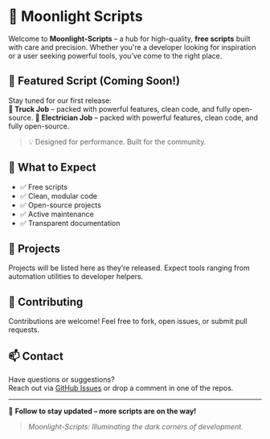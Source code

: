 # 🌙 Moonlight Scripts

Welcome to **Moonlight-Scripts** – a hub for high-quality, **free scripts** built with care and precision. Whether you're a developer looking for inspiration or a user seeking powerful tools, you've come to the right place.

## 🚀 Featured Script (Coming Soon!)
Stay tuned for our first release:  
**🔧 Truck Job** – packed with powerful features, clean code, and fully open-source.
**🔧 Electrician Job** – packed with powerful features, clean code, and fully open-source.

> 💡 Designed for performance. Built for the community.

## 🧰 What to Expect
- ✅ Free scripts
- ✅ Clean, modular code
- ✅ Open-source projects
- ✅ Active maintenance
- ✅ Transparent documentation

## 📂 Projects
Projects will be listed here as they’re released. Expect tools ranging from automation utilities to developer helpers.

## 🤝 Contributing
Contributions are welcome! Feel free to fork, open issues, or submit pull requests.

## 📫 Contact
Have questions or suggestions?  
Reach out via [GitHub Issues](https://github.com/Moonlight-Scripts) or drop a comment in one of the repos.

---

🧠 **Follow to stay updated – more scripts are on the way!**

> _Moonlight-Scripts: Illuminating the dark corners of development._
